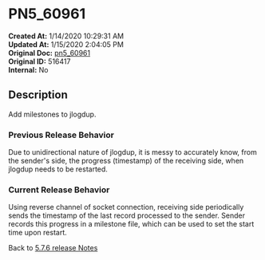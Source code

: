 # PN5_60961

**Created At:** 1/14/2020 10:29:31 AM  
**Updated At:** 1/15/2020 2:04:05 PM  
**Original Doc:** [pn5_60961](https://docs.jbase.com/88391-5-7-6-release-notes/pn5_60961)  
**Original ID:** 516417  
**Internal:** No  

## Description

Add milestones to jlogdup.

### Previous Release Behavior

Due to unidirectional nature of jlogdup, it is messy to accurately know, from the sender's side, the progress (timestamp) of the receiving side, when jlogdup needs to be restarted.

### Current Release Behavior

Using reverse channel of socket connection, receiving side periodically sends the timestamp of the last record processed to the sender. Sender records this progress in a milestone file, which can be used to set the start time upon restart.

Back to [5.7.6 release Notes](../jbase-5.7.6-release-notes/README.md)
